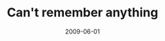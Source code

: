 ---
layout: base.njk
title : 'Can&#39;t remember anything' 
view_title : 'Can&#39;t remember anything' 
year : '2009' 
date : '2009-06-01' 
img_file : '/drawing/cantrememberanything.png' 
html_file : 'cantrememberanything' 
next_html : 'youarequiteamazing.html' 
year_order : '168' 
permalink : "title/{{html_file}}.html"
---